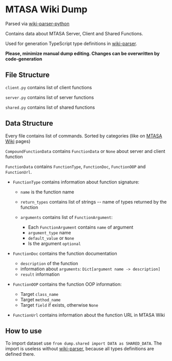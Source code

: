 # MTASA Wiki Dump

Parsed via 
[wiki-parser-python](https://gitlab.toliak.ru/mtasa/typescript/wiki-parser-python)

Contains data about MTASA Server, Client and Shared Functions.

Used for generation TypeScript type definitions in 
[wiki-parser](https://gitlab.toliak.ru/mtasa/typescript/wiki-parser-python).

**Please, minimize manual dump editing. Changes can be overwritten by code-generation**

## File Structure

`client.py` contains list of client functions

`server.py` contains list of server functions

`shared.py` contains list of shared functions

## Data Structure

Every file contains list of commands. Sorted by categories (like on [MTASA Wiki](https://wiki.multitheftauto.com/wiki/Main_Page) pages)

`CompoundFunctionData` contains `FunctionData` or `None` about server and client function

`FunctionData` contains `FunctionType`, `FunctionDoc`, `FunctionOOP` and `FunctionUrl`.

- `FunctionType` contains information about function signature:
  
  -  `name` is the function name
  - `return_types` contains list of strings -- name of types returned by the function
  - `arguments` contains list of `FunctionArgument`:
    
    - Each `FunctionArgument` contains `name` of argument
    - `argument_type` name
    - `default_value` or `None`
    - Is the argument `optional`
    
- `FunctionDoc` contains the function documentation

  - `description` of the function
  - information about `arguments`: `Dict[argument name -> description]`
  - `result` information
    
- `FunctionOOP` contains the function OOP information:

  - Target `class_name`
  - Target `method_name`
  - Target `field` if exists, otherwise `None`
  
- `FunctionUrl` contains information about the function URL in MTASA Wiki

## How to use

To import dataset use `from dump.shared import DATA as SHARED_DATA`. 
The import is useless without [wiki-parser](https://gitlab.toliak.ru/mtasa/typescript/wiki-parser-python), because all types definitions are defined there.